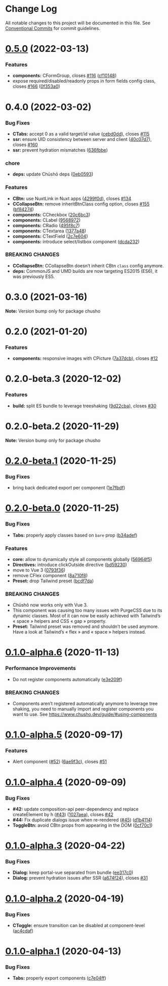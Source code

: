 # Change Log

All notable changes to this project will be documented in this file.
See [Conventional Commits](https://conventionalcommits.org) for commit guidelines.

# [0.5.0](https://github.com/liip/chusho/compare/v0.4.0...v0.5.0) (2022-03-13)


### Features

* **components:** CFormGroup, closes [#116](https://github.com/liip/chusho/issues/116) ([cf10148](https://github.com/liip/chusho/commit/cf101480b1c87f73c083359d0d663251cb439b1f))
* expose required/disabled/readonly props in form fields config class, closes [#166](https://github.com/liip/chusho/issues/166) ([0f353a0](https://github.com/liip/chusho/commit/0f353a0babe887fa7a79c99f1f21e3bf40f803dc))





# 0.4.0 (2022-03-02)

### Bug Fixes

* **CTabs:** accept 0 as a valid target/id value ([cebd0dd](https://github.com/liip/chusho/commit/cebd0dd9de414b331a11a65e3d7e6658cb7ce036)), closes [#115](https://github.com/liip/chusho/issues/115)
* **ssr:** ensure UID consistency between server and client ([40c07d7](https://github.com/liip/chusho/commit/40c07d755b25023382b642bb422f5ff31b212632)), closes [#160](https://github.com/liip/chusho/issues/160)
* **ssr:** prevent hydration mismatches ([636fbbe](https://github.com/liip/chusho/commit/636fbbe637c050ae4d93c4bd6a3b4c30f5c890bc))


### chore

* **deps:** update Chūshō deps ([0eb0593](https://github.com/liip/chusho/commit/0eb059322987a7217ca510d0b57cd801ccc058db))


### Features

* **CBtn:** use NuxtLink in Nuxt apps ([4299f0d](https://github.com/liip/chusho/commit/4299f0d59024e0994c1a96163eaa6454cc312543)), closes [#134](https://github.com/liip/chusho/issues/134)
* **CCollapseBtn:** remove inheritBtnClass config option, closes [#155](https://github.com/liip/chusho/issues/155) ([bf84274](https://github.com/liip/chusho/commit/bf8427437883472505f919310b81c9cc0abd012d))
* **components:** CCheckbox ([20c6bc3](https://github.com/liip/chusho/commit/20c6bc34c6d4ddb4461579b8d572016e58cdb3a8))
* **components:** CLabel ([9568972](https://github.com/liip/chusho/commit/9568972042c5fb27e65457b872d1f716ddaf8425))
* **components:** CRadio ([495f8c7](https://github.com/liip/chusho/commit/495f8c7f06f813e6ced0a4b9e070c5203e4afa91))
* **components:** CTextarea ([1377a48](https://github.com/liip/chusho/commit/1377a4841c22608b04bbd947add6648a99bbbcda))
* **components:** CTextField ([2c7e604](https://github.com/liip/chusho/commit/2c7e604df8e43e93a9bdaaa59f1d4d87c32532a4))
* **components:** introduce select/listbox component ([dcda232](https://github.com/liip/chusho/commit/dcda232fa98575eb26b86f02337f28463b0962f8))


### BREAKING CHANGES

* **CCollapseBtn:** CCollapseBtn doesn’t inherit CBtn `class` config anymore.
* **deps:** CommonJS and UMD builds are now targeting ES2015 (ES6), it was previously ES5.




# 0.3.0 (2021-03-16)

**Note:** Version bump only for package chusho





# 0.2.0 (2021-01-20)


### Features

* **components:** responsive images with CPicture ([7a37dcb](https://github.com/liip/chusho/commit/7a37dcb5ae47a49b06de0d49d448f70679d686b2)), closes [#12](https://github.com/liip/chusho/issues/12)





# 0.2.0-beta.3 (2020-12-02)


### Features

* **build:** split ES bundle to leverage treeshaking ([9d22cba](https://github.com/liip/chusho/commit/9d22cbaf08c646948feed90fc0695c1de6eb86f3)), closes [#30](https://github.com/liip/chusho/issues/30)





# 0.2.0-beta.2 (2020-11-29)

**Note:** Version bump only for package chusho





# [0.2.0-beta.1](https://github.com/liip/chusho/compare/v0.2.0-beta.0...v0.2.0-beta.1) (2020-11-25)


### Bug Fixes

* bring back dedicated export per component ([1e7fbdf](https://github.com/liip/chusho/commit/1e7fbdf6125f072c03eb47cb06f27bef98305754))





# [0.2.0-beta.0](https://github.com/liip/chusho/compare/v0.1.0-alpha.6...v0.2.0-beta.0) (2020-11-25)


### Bug Fixes

* **Tabs:** properly apply classes based on `bare` prop ([b34adef](https://github.com/liip/chusho/commit/b34adefead9b1ece4ea352cbd5992b9f11b2c2ab))


### Features

* **core:** allow to dynamically style all components globally ([56964f5](https://github.com/liip/chusho/commit/56964f54b7e4add40ab2580c1b4d24c7f55111f1))
* **Directives:** introduce clickOutside directive ([bd59230](https://github.com/liip/chusho/commit/bd592303e42048250cebf65fa42ccd01eae5b312))
* move to Vue 3 ([0793f36](https://github.com/liip/chusho/commit/0793f361a9947cf78d1591964f782ad7fdab8607))
* remove CFlex component ([8a710f8](https://github.com/liip/chusho/commit/8a710f8cc9042ce85baeea3822a19c179acd4eef))
* **Preset:** drop Tailwind preset ([bcdf7da](https://github.com/liip/chusho/commit/bcdf7daefa352d58facb1801ab83567bbc06d5da))


### BREAKING CHANGES

* Chūshō now works only with Vue 3.
* This component was causing too many issues with PurgeCSS due to its dynamic classes. Most of it can now be easily achieved with Tailwind’s « space » helpers and CSS « gap » property.
* **Preset:** Tailwind preset was removed and shouldn’t be used anymore. Have a look at Tailwind’s « flex » and « space » helpers instead.





# [0.1.0-alpha.6](https://github.com/liip/chusho/compare/v0.1.0-alpha.5...v0.1.0-alpha.6) (2020-11-13)


### Performance Improvements

* Do not register components automatically ([e3e209f](https://github.com/liip/chusho/commit/e3e209f32a9096df1c71db297a36447750a2c551))


### BREAKING CHANGES

* Components aren’t registered automatically anymore to leverage tree shaking, you need to manually import and register components you want to use. See https://www.chusho.dev/guide/#using-components





# [0.1.0-alpha.5](https://github.com/liip/chusho/compare/v0.1.0-alpha.4...v0.1.0-alpha.5) (2020-09-17)


### Features

* Alert component ([#52](https://github.com/liip/chusho/issues/52)) ([6ae9f3c](https://github.com/liip/chusho/commit/6ae9f3cc2325dee72b9db28227a54b843d9d083e)), closes [#51](https://github.com/liip/chusho/issues/51)





# [0.1.0-alpha.4](https://github.com/liip/chusho/compare/v0.1.0-alpha.3...v0.1.0-alpha.4) (2020-09-09)


### Bug Fixes

* **#42:** update composition-api peer-dependency and replace createElement by h ([#43](https://github.com/liip/chusho/issues/43)) ([1027aea](https://github.com/liip/chusho/commit/1027aea685dddf3631f0198e636bdc12e3332809)), closes [#42](https://github.com/liip/chusho/issues/42)
* **#44:** Fix duplicate dialogs issue when re-rendered ([#45](https://github.com/liip/chusho/issues/45)) ([d1b4114](https://github.com/liip/chusho/commit/d1b41140b39176203a5fb9141b6add03bf6dcf0f))
* **ToggleBtn:** avoid CBtn props from appearing in the DOM ([0cf70c1](https://github.com/liip/chusho/commit/0cf70c1743d97bf50a857719975e364258603959))





# [0.1.0-alpha.3](https://github.com/liip/chusho/compare/v0.1.0-alpha.2...v0.1.0-alpha.3) (2020-04-22)


### Bug Fixes

* **Dialog:** keep portal-vue separated from bundle ([ee317c0](https://github.com/liip/chusho/commit/ee317c01cbeb009ac1cca5fadfc73cf0ee4f54ca))
* **Dialog:** prevent hydration issues after SSR ([a674f24](https://github.com/liip/chusho/commit/a674f24f8c2a62fd1632d4346a0afb48d14e95b9)), closes [#31](https://github.com/liip/chusho/issues/31)





# [0.1.0-alpha.2](https://github.com/liip/chusho/compare/v0.1.0-alpha.1...v0.1.0-alpha.2) (2020-04-19)


### Bug Fixes

* **CToggle:** ensure transition can be disabled at component-level ([ac4cdaf](https://github.com/liip/chusho/commit/ac4cdafeb319e3363e0aead803a2f2f2b4e30a52))





# [0.1.0-alpha.1](https://github.com/liip/chusho/compare/v0.1.0-alpha.0...v0.1.0-alpha.1) (2020-04-13)


### Bug Fixes

* **Tabs:** properly export components ([c7e04ff](https://github.com/liip/chusho/commit/c7e04ff7226e1a00832cb8c0ada8e81ca6f67364))
